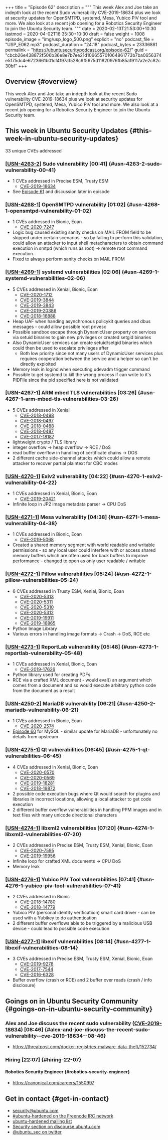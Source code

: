 +++
title = "Episode 62"
description = """
  This week Alex and Joe take an indepth look at the recent Sudo
  vulnerability CVE-2019-18634 plus we look at security updates for
  OpenSMTPD, systemd, Mesa, Yubico PIV tool and more. We also look at a
  recent job opening for a Robotics Security Engineer to join the Ubuntu
  Security team.
  """
date = 2020-02-13T21:53:00+10:30
lastmod = 2020-04-02T16:35:30+10:30
draft = false
weight = 1008
episode_image = "img/usp_logo_500.png"
explicit = "no"
podcast_file = "USP_E062.mp3"
podcast_duration = "24:18"
podcast_bytes = 23336881
permalink = "https://ubuntusecuritypodcast.org/episode-62/"
guid = "cbcb26e438872f506b36e8e7b7ee21d106655701064861773b7ba0656374e5175dc4e6723661b01cf4f97a1528c9f5675d11820976fb85a19117a2e2c82c30bf"
+++

## Overview {#overview}

This week Alex and Joe take an indepth look at the recent Sudo
vulnerability CVE-2019-18634 plus we look at security updates for
OpenSMTPD, systemd, Mesa, Yubico PIV tool and more. We also look at a
recent job opening for a Robotics Security Engineer to join the Ubuntu
Security team.


## This week in Ubuntu Security Updates {#this-week-in-ubuntu-security-updates}

33 unique CVEs addressed


### [[USN-4263-2](https://usn.ubuntu.com/4263-2/)] Sudo vulnerability [00:41] {#usn-4263-2-sudo-vulnerability-00-41}

-   1 CVEs addressed in Precise ESM, Trusty ESM
    -   [CVE-2019-18634](https://people.canonical.com/~ubuntu-security/cve/CVE-2019-18634) <!-- low -->
-   See [Episode 61](https://ubuntusecuritypodcast.org/episode-61/) and discussion later in episode


### [[USN-4268-1](https://usn.ubuntu.com/4268-1/)] OpenSMTPD vulnerability [01:02] {#usn-4268-1-opensmtpd-vulnerability-01-02}

-   1 CVEs addressed in Bionic, Eoan
    -   [CVE-2020-7247](https://people.canonical.com/~ubuntu-security/cve/CVE-2020-7247) <!-- high -->
-   Logic bug caused existing sanity checks on MAIL FROM field to be skipped
    under certain scenarios - so by failing to perform this validation, could
    allow an attacker to input shell metacharacters to obtain command
    execution in smtpd (which runs as root) -> remote root command execution.
-   Fixed to always perform sanity checks on MAIL FROM


### [[USN-4269-1](https://usn.ubuntu.com/4269-1/)] systemd vulnerabilities [02:06] {#usn-4269-1-systemd-vulnerabilities-02-06}

-   5 CVEs addressed in Xenial, Bionic, Eoan
    -   [CVE-2020-1712](https://people.canonical.com/~ubuntu-security/cve/CVE-2020-1712) <!-- medium -->
    -   [CVE-2019-3844](https://people.canonical.com/~ubuntu-security/cve/CVE-2019-3844) <!-- low -->
    -   [CVE-2019-3843](https://people.canonical.com/~ubuntu-security/cve/CVE-2019-3843) <!-- low -->
    -   [CVE-2019-20386](https://people.canonical.com/~ubuntu-security/cve/CVE-2019-20386) <!-- low -->
    -   [CVE-2018-16888](https://people.canonical.com/~ubuntu-security/cve/CVE-2018-16888) <!-- low -->
-   Heap UAF when handing asynchronous policykit queries and dbus messages -
    could allow possible root privesc
-   Possible sandbox escape through DynamicUser property on services via
    setuid binaries to gain new privileges or created setgid binaries
-   Also DynamicUser services can create setuid/setgid binaries which could
    then be used to escalate privileges after
    -   Both low priority since not many users of DynamicUser services plus
        requires cooperation between the service and a helper so can't be
        directly exploited
-   Memory leak in logind when executing udevadm trigger command
-   Possible to get systemd to kill the wrong process if can write to it's
    PIDFile since the pid specified here is not validated


### [[USN-4267-1](https://usn.ubuntu.com/4267-1/)] ARM mbed TLS vulnerabilities [03:26] {#usn-4267-1-arm-mbed-tls-vulnerabilities-03-26}

-   5 CVEs addressed in Xenial
    -   [CVE-2018-0498](https://people.canonical.com/~ubuntu-security/cve/CVE-2018-0498) <!-- medium -->
    -   [CVE-2018-0497](https://people.canonical.com/~ubuntu-security/cve/CVE-2018-0497) <!-- medium -->
    -   [CVE-2018-0488](https://people.canonical.com/~ubuntu-security/cve/CVE-2018-0488) <!-- high -->
    -   [CVE-2018-0487](https://people.canonical.com/~ubuntu-security/cve/CVE-2018-0487) <!-- high -->
    -   [CVE-2017-18187](https://people.canonical.com/~ubuntu-security/cve/CVE-2017-18187) <!-- medium -->
-   lightweight crypto / TLS library
-   integer overflow -> heap overflow -> RCE / DoS
-   read buffer overflow in handling of certificate chains -> DOS
-   2 different cache side-channel attacks which could allow a remote
    attacker to recover partial plaintext for CBC modes


### [[USN-4270-1](https://usn.ubuntu.com/4270-1/)] Exiv2 vulnerability [04:22] {#usn-4270-1-exiv2-vulnerability-04-22}

-   1 CVEs addressed in Xenial, Bionic, Eoan
    -   [CVE-2019-20421](https://people.canonical.com/~ubuntu-security/cve/CVE-2019-20421) <!-- medium -->
-   Infinite loop in JP2 image metadata parser -> CPU DoS


### [[USN-4271-1](https://usn.ubuntu.com/4271-1/)] Mesa vulnerability [04:38] {#usn-4271-1-mesa-vulnerability-04-38}

-   1 CVEs addressed in Bionic, Eoan
    -   [CVE-2019-5068](https://people.canonical.com/~ubuntu-security/cve/CVE-2019-5068) <!-- medium -->
-   Created a shared memory segment with world readable and writable
    permissions - so any local user could interfere with or access shared
    memory buffers which are often used for back buffers to improve
    performance - changed to open as only user readable / writable


### [[USN-4272-1](https://usn.ubuntu.com/4272-1/)] Pillow vulnerabilities [05:24] {#usn-4272-1-pillow-vulnerabilities-05-24}

-   6 CVEs addressed in Trusty ESM, Xenial, Bionic, Eoan
    -   [CVE-2020-5313](https://people.canonical.com/~ubuntu-security/cve/CVE-2020-5313) <!-- medium -->
    -   [CVE-2020-5311](https://people.canonical.com/~ubuntu-security/cve/CVE-2020-5311) <!-- medium -->
    -   [CVE-2020-5310](https://people.canonical.com/~ubuntu-security/cve/CVE-2020-5310) <!-- medium -->
    -   [CVE-2020-5312](https://people.canonical.com/~ubuntu-security/cve/CVE-2020-5312) <!-- medium -->
    -   [CVE-2019-19911](https://people.canonical.com/~ubuntu-security/cve/CVE-2019-19911) <!-- low -->
    -   [CVE-2019-16865](https://people.canonical.com/~ubuntu-security/cve/CVE-2019-16865) <!-- low -->
-   Python Image Library
-   Various errors in handling image formats -> Crash -> DoS, RCE etc


### [[USN-4273-1](https://usn.ubuntu.com/4273-1/)] ReportLab vulnerability [05:48] {#usn-4273-1-reportlab-vulnerability-05-48}

-   1 CVEs addressed in Xenial, Bionic, Eoan
    -   [CVE-2019-17626](https://people.canonical.com/~ubuntu-security/cve/CVE-2019-17626) <!-- medium -->
-   Python library used for creating PDFs
-   RCE via a crafted XML document - would eval() an argument which comes
    from a document and so would execute arbitrary python code from the
    document as a result


### [[USN-4250-2](https://usn.ubuntu.com/4250-2/)] MariaDB vulnerability [06:21] {#usn-4250-2-mariadb-vulnerability-06-21}

-   1 CVEs addressed in Bionic, Eoan
    -   [CVE-2020-2574](https://people.canonical.com/~ubuntu-security/cve/CVE-2020-2574) <!-- medium -->
-   [Episode 60](https://ubuntusecuritypodcast.org/episode-60/) for MySQL - similar update for MariaDB - unfortunately no
    details from upstream


### [[USN-4275-1](https://usn.ubuntu.com/4275-1/)] Qt vulnerabilities [06:45] {#usn-4275-1-qt-vulnerabilities-06-45}

-   4 CVEs addressed in Xenial, Bionic, Eoan
    -   [CVE-2020-0570](https://people.canonical.com/~ubuntu-security/cve/CVE-2020-0570) <!-- medium -->
    -   [CVE-2020-0569](https://people.canonical.com/~ubuntu-security/cve/CVE-2020-0569) <!-- medium -->
    -   [CVE-2019-18281](https://people.canonical.com/~ubuntu-security/cve/CVE-2019-18281) <!-- medium -->
    -   [CVE-2018-19872](https://people.canonical.com/~ubuntu-security/cve/CVE-2018-19872) <!-- low -->
-   2 possible code execution bugs where Qt would search for plugins and
    libraries in incorrect locations, allowing a local attacker to get code
    execution
-   2 different buffer overflow vulnerabilities in handling PPM images and in
    text files with many unicode directional characters


### [[USN-4274-1](https://usn.ubuntu.com/4274-1/)] libxml2 vulnerabilities [07:20] {#usn-4274-1-libxml2-vulnerabilities-07-20}

-   2 CVEs addressed in Precise ESM, Trusty ESM, Xenial, Bionic, Eoan
    -   [CVE-2020-7595](https://people.canonical.com/~ubuntu-security/cve/CVE-2020-7595) <!-- medium -->
    -   [CVE-2019-19956](https://people.canonical.com/~ubuntu-security/cve/CVE-2019-19956) <!-- low -->
-   Infinite loop for crafted XML documents -> CPU DoS
-   Memory leak


### [[USN-4276-1](https://usn.ubuntu.com/4276-1/)] Yubico PIV Tool vulnerabilities [07:41] {#usn-4276-1-yubico-piv-tool-vulnerabilities-07-41}

-   2 CVEs addressed in Bionic
    -   [CVE-2018-14780](https://people.canonical.com/~ubuntu-security/cve/CVE-2018-14780) <!-- high -->
    -   [CVE-2018-14779](https://people.canonical.com/~ubuntu-security/cve/CVE-2018-14779) <!-- high -->
-   Yubico PIV (personal identity verificatiion) smart card driver - can be
    used with a Yubikey to do authentication
-   2 different buffer overflows able to be triggered by a malicious USB
    device - could lead to possible code execution


### [[USN-4277-1](https://usn.ubuntu.com/4277-1/)] libexif vulnerabilities [08:14] {#usn-4277-1-libexif-vulnerabilities-08-14}

-   3 CVEs addressed in Precise ESM, Trusty ESM, Xenial, Bionic, Eoan
    -   [CVE-2019-9278](https://people.canonical.com/~ubuntu-security/cve/CVE-2019-9278) <!-- medium -->
    -   [CVE-2017-7544](https://people.canonical.com/~ubuntu-security/cve/CVE-2017-7544) <!-- low -->
    -   [CVE-2016-6328](https://people.canonical.com/~ubuntu-security/cve/CVE-2016-6328) <!-- low -->
-   Buffer overflow (crash or RCE) and 2 buffer over reads (crash / info
    disclosure)


## Goings on in Ubuntu Security Community {#goings-on-in-ubuntu-security-community}


### Alex and Joe discuss the recent sudo vulnerability ([CVE-2019-18634](https://people.canonical.com/~ubuntu-security/cve/CVE-2019-18634)) [08:46] {#alex-and-joe-discuss-the-recent-sudo-vulnerability--cve-2019-18634--08-46}

-   <https://threatpost.com/docker-registries-malware-data-theft/152734/>


### Hiring [22:07] {#hiring-22-07}


#### Robotics Security Engineer {#robotics-security-engineer}

-   <https://canonical.com/careers/1550997>


## Get in contact {#get-in-contact}

-   [security@ubuntu.com](mailto:security@ubuntu.com)
-   [#ubuntu-hardened on the Freenode IRC network](http://webchat.freenode.net/#ubuntu-hardened)
-   [ubuntu-hardened mailing list](https://lists.ubuntu.com/mailman/listinfo/ubuntu-hardened)
-   [Security section on discourse.ubuntu.com](https://discourse.ubuntu.com/c/security)
-   [@ubuntu\_sec on twitter](https://twitter.com/ubuntu%5Fsec)